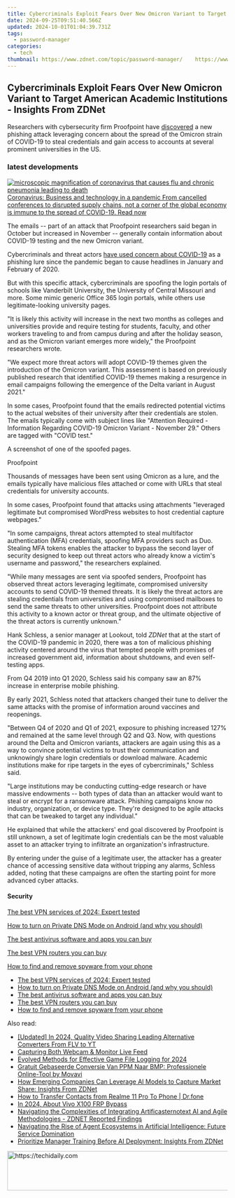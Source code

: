 ```yaml
---
title: Cybercriminals Exploit Fears Over New Omicron Variant to Target American Academic Institutions - Insights From ZDNet
date: 2024-09-25T09:51:40.566Z
updated: 2024-10-01T01:04:39.731Z
tags:
  - password-manager
categories:
  - tech
thumbnail: https://www.zdnet.com/topic/password-manager/    https://www.zdnet.com/a/img/resize/831e97526cfde0b18c1251136ad0a64a3ddd9113/2021/12/08/468b3518-96db-4a6b-8a57-d46838b62492/student-covid.jpg?width=170&height=128&fit=crop&auto=webp
---
```


## Cybercriminals Exploit Fears Over New Omicron Variant to Target American Academic Institutions - Insights From ZDNet

Researchers with cybersecurity firm Proofpoint have [discovered](https://www.proofpoint.com/us/blog/threat-insight/university-targeted-credential-phishing-campaigns-use-covid-19-omicron-themes) a new phishing attack leveraging concern about the spread of the Omicron strain of COVID-19 to steal credentials and gain access to accounts at several prominent universities in the US. 

### latest developments

[![microscopic magnification of coronavirus that causes flu and chronic pneumonia leading to death](https://www.zdnet.com/a/img/resize/29eb42cb18bf682179393fd5caa23f5e78bec28e/2020/02/03/bd4a5b33-2cca-4ff8-9753-12d1bfd10a1d/istock-12015454421.jpg?auto=webp&fit=crop&frame=1&height=238.5&width=459) Coronavirus: Business and technology in a pandemic From cancelled conferences to disrupted supply chains, not a corner of the global economy is immune to the spread of COVID-19.  Read now](https://www.zdnet.com/collection/coronavirus-business-and-technology-in-a-pandemic/)

The emails -- part of an attack that Proofpoint researchers said began in October but increased in November -- generally contain information about COVID-19 testing and the new Omicron variant.

Cybercriminals and threat actors [have used concern about COVID-19](https://www.techrepublic.com/article/cybercriminals-unleash-diverse-wave-of-attacks-on-covid-19-vaccine-researchers/) as a phishing lure since the pandemic began to cause headlines in January and February of 2020\. 

But with this specific attack, cybercriminals are spoofing the login portals of schools like Vanderbilt University, the University of Central Missouri and more. Some mimic generic Office 365 login portals, while others use legitimate-looking university pages.

"It is likely this activity will increase in the next two months as colleges and universities provide and require testing for students, faculty, and other workers traveling to and from campus during and after the holiday season, and as the Omicron variant emerges more widely," the Proofpoint researchers wrote. 

"We expect more threat actors will adopt COVID-19 themes given the introduction of the Omicron variant. This assessment is based on previously published research that identified COVID-19 themes making a resurgence in email campaigns following the emergence of the Delta variant in August 2021."

In some cases, Proofpoint found that the emails redirected potential victims to the actual websites of their university after their credentials are stolen. The emails typically come with subject lines like "Attention Required - Information Regarding COVID-19 Omicron Variant - November 29." Others are tagged with "COVID test."

A screenshot of one of the spoofed pages.

Proofpoint

Thousands of messages have been sent using Omicron as a lure, and the emails typically have malicious files attached or come with URLs that steal credentials for university accounts. 

In some cases, Proofpoint found that attacks using attachments "leveraged legitimate but compromised WordPress websites to host credential capture webpages."

"In some campaigns, threat actors attempted to steal multifactor authentication (MFA) credentials, spoofing MFA providers such as Duo. Stealing MFA tokens enables the attacker to bypass the second layer of security designed to keep out threat actors who already know a victim's username and password," the researchers explained. 

"While many messages are sent via spoofed senders, Proofpoint has observed threat actors leveraging legitimate, compromised university accounts to send COVID-19 themed threats. It is likely the threat actors are stealing credentials from universities and using compromised mailboxes to send the same threats to other universities. Proofpoint does not attribute this activity to a known actor or threat group, and the ultimate objective of the threat actors is currently unknown."

Hank Schless, a senior manager at Lookout, told _ZDNet_ that at the start of the COVID-19 pandemic in 2020, there was a ton of malicious phishing activity centered around the virus that tempted people with promises of increased government aid, information about shutdowns, and even self-testing apps. 

From Q4 2019 into Q1 2020, Schless said his company saw an 87% increase in enterprise mobile phishing. 

By early 2021, Schless noted that attackers changed their tune to deliver the same attacks with the promise of information around vaccines and reopenings. 

"Between Q4 of 2020 and Q1 of 2021, exposure to phishing increased 127% and remained at the same level through Q2 and Q3\. Now, with questions around the Delta and Omicron variants, attackers are again using this as a way to convince potential victims to trust their communication and unknowingly share login credentials or download malware. Academic institutions make for ripe targets in the eyes of cybercriminals," Schless said. 

"Large institutions may be conducting cutting-edge research or have massive endowments -- both types of data than an attacker would want to steal or encrypt for a ransomware attack. Phishing campaigns know no industry, organization, or device type. They're designed to be agile attacks that can be tweaked to target any individual." 

He explained that while the attackers' end goal discovered by Proofpoint is still unknown, a set of legitimate login credentials can be the most valuable asset to an attacker trying to infiltrate an organization's infrastructure. 

By entering under the guise of a legitimate user, the attacker has a greater chance of accessing sensitive data without tripping any alarms, Schless added, noting that these campaigns are often the starting point for more advanced cyber attacks.

#### Security

[The best VPN services of 2024: Expert tested](https://www.zdnet.com/article/best-vpn/ "The best VPN services of 2024: Expert tested")

[How to turn on Private DNS Mode on Android (and why you should)](https://www.zdnet.com/article/how-to-turn-on-private-dns-mode-on-android-and-why-you-should/ "How to turn on Private DNS Mode on Android (and why you should)")

[The best antivirus software and apps you can buy](https://www.zdnet.com/article/best-antivirus/ "The best antivirus software and apps you can buy")

[The best VPN routers you can buy](https://www.zdnet.com/article/best-vpn-router/ "The best VPN routers you can buy")

[How to find and remove spyware from your phone](https://www.zdnet.com/article/how-to-find-and-remove-spyware-from-your-phone/ "How to find and remove spyware from your phone")

* [The best VPN services of 2024: Expert tested](https://www.zdnet.com/article/best-vpn/ "The best VPN services of 2024: Expert tested")
* [How to turn on Private DNS Mode on Android (and why you should)](https://www.zdnet.com/article/how-to-turn-on-private-dns-mode-on-android-and-why-you-should/ "How to turn on Private DNS Mode on Android (and why you should)")
* [The best antivirus software and apps you can buy](https://www.zdnet.com/article/best-antivirus/ "The best antivirus software and apps you can buy")
* [The best VPN routers you can buy](https://www.zdnet.com/article/best-vpn-router/ "The best VPN routers you can buy")
* [How to find and remove spyware from your phone](https://www.zdnet.com/article/how-to-find-and-remove-spyware-from-your-phone/ "How to find and remove spyware from your phone")

<ins class="adsbygoogle"
     style="display:block"
     data-ad-format="autorelaxed"
     data-ad-client="ca-pub-7571918770474297"
     data-ad-slot="1223367746"></ins>

<ins class="adsbygoogle"
     style="display:block"
     data-ad-client="ca-pub-7571918770474297"
     data-ad-slot="8358498916"
     data-ad-format="auto"
     data-full-width-responsive="true"></ins>

<span class="atpl-alsoreadstyle">Also read:</span>
<div><ul>
<li><a href="https://youtube-sure.techidaily.com/ed-in-2024-quality-video-sharing-leading-alternative-converters-from-flv-to-yt/"><u>[Updated] In 2024, Quality Video Sharing Leading Alternative Converters From FLV to YT</u></a></li>
<li><a href="https://screen-mirroring-recording.techidaily.com/capturing-both-webcam-and-monitor-live-feed/"><u>Capturing Both Webcam & Monitor Live Feed</u></a></li>
<li><a href="https://desktop-recording.techidaily.com/evolved-methods-for-effective-game-file-logging-for-2024/"><u>Evolved Methods for Effective Game File Logging for 2024</u></a></li>
<li><a href="https://solve-news.techidaily.com/gratuit-gebaseerde-conversie-van-ppm-naar-bmp-professionele-online-tool-by-movavi/"><u>Gratuit Gebaseerde Conversie Van PPM Naar BMP: Professionele Online-Tool by Movavi</u></a></li>
<li><a href="https://app-tips.techidaily.com/how-emerging-companies-can-leverage-ai-models-to-capture-market-share-insights-from-zdnet/"><u>How Emerging Companies Can Leverage AI Models to Capture Market Share: Insights From ZDNet</u></a></li>
<li><a href="https://blog-min.techidaily.com/how-to-transfer-contacts-from-realme-11-pro-to-phone-drfone-by-drfone-transfer-from-android-transfer-from-android/"><u>How to Transfer Contacts from Realme 11 Pro To Phone | Dr.fone</u></a></li>
<li><a href="https://bypass-frp.techidaily.com/in-2024-about-vivo-x100-frp-bypass-by-drfone-android/"><u>In 2024, About Vivo X100 FRP Bypass</u></a></li>
<li><a href="https://app-tips.techidaily.com/navigating-the-complexities-of-integrating-artificasternotext-ai-and-agile-methodologies-zdnet-reported-findings/"><u>Navigating the Complexities of Integrating Artificasternotext AI and Agile Methodologies - ZDNET Reported Findings</u></a></li>
<li><a href="https://app-tips.techidaily.com/navigating-the-rise-of-agent-ecosystems-in-artificial-intelligence-future-service-domination/"><u>Navigating the Rise of Agent Ecosystems in Artificial Intelligence: Future Service Domination</u></a></li>
<li><a href="https://app-tips.techidaily.com/prioritize-manager-training-before-ai-deployment-insights-from-zdnet/"><u>Prioritize Manager Training Before AI Deployment: Insights From ZDNet</u></a></li>
</ul></div>

<!-- affiliate ads begin -->
<a href="https://appsumo.8odi.net/c/5597632/2052060/7443" target="_top" id="2052060">
  <img src="//a.impactradius-go.com/display-ad/7443-2052060" border="0" alt="https://techidaily.com" width="728" height="90"/>
</a>
<img height="0" width="0" src="https://appsumo.8odi.net/i/5597632/2052060/7443" style="position:absolute;visibility:hidden;" border="0" />
<!-- affiliate ads end -->

